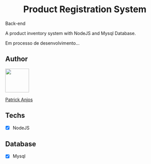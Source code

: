 
<h1 align="center">
    Product Registration System
</h1>
<p>
    Back-end 
</p>
<p>
    A product inventory system with NodeJS and Mysql Database.
</p>

<p>
   Em processo de desenvolvimento...
</p>

## Author

[<img src="https://avatars.githubusercontent.com/u/69186374?v=4" width="75px;"/>](https://github.com/setxpro)

[Patrick Anjos](https://github.com/setxpro)

## Techs

- [x] NodeJS

## Database

- [x] Mysql